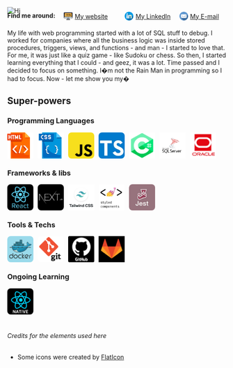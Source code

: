 ![Hi](./Imgs/Hi.gif)
<div style='display:flex; flex-wrap:wrap;gap:20px;margin-top:-20px; margin-bottom: 20px'>
  <strong>Find me around: </strong>
  <a href='https://fullstacker.com.br' style='display: flex;align-items:center; gap:5px; min-width:120px;'>
    <img src='./Imgs/local-na-rede-internet.png' style='width:20px;height:20px;' alt='HTML Logo'/>
    My website
  </a>

  <a href='https://linkedin.com/in/victor-kajiyama' style='display: flex;align-items:center; gap:5px'>
    <img src='./Imgs/linkedin.png' style='width:20px;height:20px;' alt='linkedin Logo'/>
    My LinkedIn
  </a>

  <a href='mailto:victor.kajiyama@gmail.com' style='display: flex;align-items:center; gap:5px'>
    <img src='./Imgs/email.png' style='width:20px;height:20px;' alt='email Logo'/>
    My E-mail
  </a>
</div>
My life with web programming started with a lot of SQL stuff to debug. I worked for companies where all the business logic was inside stored procedures, triggers, views, and functions - and man - I started to love that. For me, it was just like a quiz game - like Sudoku or chess. So then, I started learning everything that I could - and geez, it was a lot. Time passed and I decided to focus on something. I�m not the Rain Man in programming so I had to focus. Now - let me show you my�

## Super-powers
### Programming Languages

<div style='display:flex; gap:10px'>
  <img src='./Imgs/Stacks/html.png' style='width:60px;height:60px;' alt='HTML Logo'/>
  <img src='./Imgs/Stacks/css.png' style='width:60px;height:60px;' alt='CSS Logo'/>
  <img src='./Imgs/Stacks/javascript.jpg' style='width:60px;height:60px; border-radius:8px;' alt='Javascript Logo'/>
  <img src='./Imgs/Stacks/typescript.jpg' style='width:60px;height:60px;border-radius:8px;' alt='Typescript Logo'/>
  <img src='./Imgs/Stacks/dotnet.png' style='width:60px;height:60px;' alt='C# Logo'/>
  <img src='./Imgs/Stacks/sqlServer.png' style='width:60px;height:60px;' alt='sql server Logo'/>
  <img src='./Imgs/Stacks/oracle.jpg' style='width:60px;height:60px;' alt='sql server Logo'/>
</div>

### Frameworks & libs
<div style='display:flex; gap:10px'>
  <img src='./Imgs/Stacks/react.jpg' style='width:60px;height:60px;border-radius:8px;' alt='React Logo'/>
  <img src='./Imgs/Stacks/nextjs.jpg' style='width:60px;height:60px;border-radius:8px;' alt='NextJS Logo'/>
  <img src='./Imgs/Stacks/tailwind.jpg' style='width:60px;height:60px;' alt='Tailwind Css logo'/>
  <img src='./Imgs/Stacks/styledComponents.jpg' style='width:60px;height:60px;' alt='Styled Components Logo'/>
  <img src='./Imgs/Stacks/jest.jpg' style='width:60px;height:60px;border-radius:8px;' alt='Jest Logo'/>
</div>

### Tools & Techs
<div style='display:flex; gap:10px'>
  <img src='./Imgs/Stacks/Docker.png' style='width:60px;height:60px;border-radius:8px;' alt='Docker Logo'/>
  <img src='./Imgs/Stacks/git.png' style='width:60px;height:60px;border-radius:8px;' alt='Git Logo'/>
  <img src='./Imgs/Stacks/github.png' style='width:60px;height:60px;' alt='github logo'/>
  <img src='./Imgs/Stacks/gitlab.png' style='width:60px;height:60px;' alt='gitlab logo'/>
</div>

### Ongoing Learning
<div style='display:flex; gap:10px'>
  <img src='./Imgs/Stacks/native.png' style='width:60px;height:60px;border-radius:8px;' alt='React Native Logo'/>
</div>

<Footer style='margin-top:40px;'>

  ###### Credits for the elements used here

  
  * Some icons were created by [FlatIcon](https://www.flaticon.com)

</Footer>
